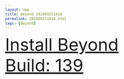```yaml
---
layout: app
title: Beyond 201809251618
permalink: 201809251618.html
tags: [Beyond]
---
```

<div class="pure-g">
    <div class="pure-u-1-1" style="font-size: 4em">
        <a class="pure-button-primary" href="itms-services://?action=download-manifest&url=https%3A%2F%2Flitsungyisigono.github.io%2FTestScript%2Fmanifests%2F201809251618.plist"><i class="fa fa-download" aria-hidden="true"></i>Install Beyond Build: 139</a>
    </div>
</div>